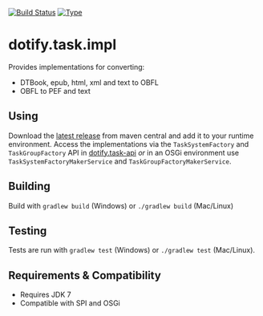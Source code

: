 [![Build Status](https://travis-ci.org/brailleapps/dotify.task.impl.svg?branch=master)](https://travis-ci.org/brailleapps/dotify.task.impl)
[![Type](https://img.shields.io/badge/type-service_bundle-blue.svg)](https://github.com/brailleapps/wiki/wiki/Badges)

# dotify.task.impl #
Provides implementations for converting:
- DTBook, epub, html, xml and text to OBFL
- OBFL to PEF and text

## Using ##
Download the [latest release](http://search.maven.org/#search%7Cga%7C1%7Cg%3A%22org.daisy.dotify%22%20%20a%3A%22dotify.task.impl%22) from maven central and add it to your runtime environment.
Access the implementations via the `TaskSystemFactory` and `TaskGroupFactory` API in [dotify.task-api](http://search.maven.org/#search%7Cga%7C1%7Cg%3A%22org.daisy.dotify%22%20%20a%3A%22dotify.task-api%22) _or_ in an OSGi environment use `TaskSystemFactoryMakerService` and `TaskGroupFactoryMakerService`.

## Building ##
Build with `gradlew build` (Windows) or `./gradlew build` (Mac/Linux)

## Testing ##
Tests are run with `gradlew test` (Windows) or `./gradlew test` (Mac/Linux).

## Requirements & Compatibility ##
- Requires JDK 7
- Compatible with SPI and OSGi